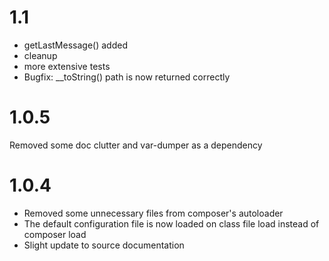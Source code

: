 # 1.1 #

 - getLastMessage() added
 - cleanup
 - more extensive tests
 - Bugfix: __toString() path is now returned correctly

# 1.0.5 #

Removed some doc clutter and var-dumper as a dependency

# 1.0.4 #

 - Removed some unnecessary files from composer's autoloader
 - The default configuration file is now loaded on class file load instead of composer load
 - Slight update to source documentation
